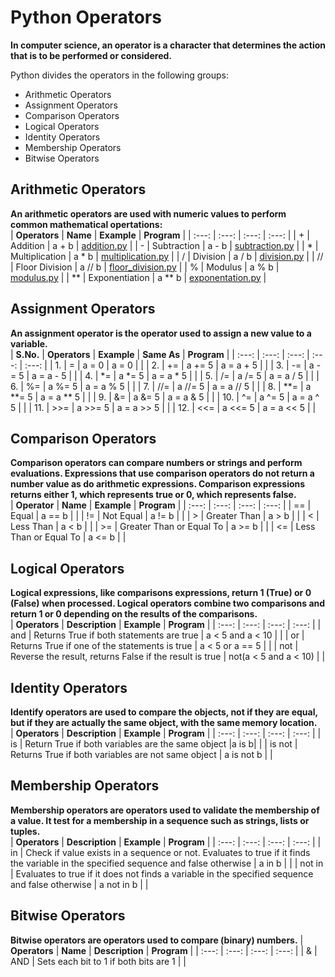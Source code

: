 # Python Operators

**In computer science, an operator is a character that determines the action that is to be performed or considered.**

Python divides the operators in the following groups:
* Arithmetic Operators
* Assignment Operators
* Comparison Operators
* Logical Operators
* Identity Operators
* Membership Operators
* Bitwise Operators


## Arithmetic Operators
**An arithmetic operators are used with numeric values to perform common mathematical opertations:** <br>
| **Operators** | **Name** | **Example** | **Program** |
| :---: | :---: | :---: | :---: |
| + | Addition | a + b | [addition.py](https://github.com/bishtanuj/python/blob/main/Operators/addition.py) |
| - | Subtraction | a - b | [subtraction.py](https://github.com/bishtanuj/python/blob/main/Operators/subtraction.py) |
| * | Multiplication | a * b | [multiplication.py](https://github.com/bishtanuj/python/blob/main/Operators/multiplication.py) |
| / | Division | a / b | [division.py](https://github.com/bishtanuj/python/blob/main/Operators/division.py) |
| // | Floor Division | a // b | [floor_division.py](https://github.com/bishtanuj/python/blob/main/Operators/floor_division.py) |
| % | Modulus | a % b | [modulus.py](https://github.com/bishtanuj/python/blob/main/Operators/modulus.py) |
| ** | Exponentiation | a ** b | [exponentation.py](https://github.com/bishtanuj/python/blob/main/Operators/exponentation.py) |


## Assignment Operators
**An assignment operator is the operator used to assign a new value to a variable.** <br>
| **S.No.** | **Operators** | **Example** | **Same As** | **Program** |
| :---: | :---: | :---: | :---: | :---: |
| 1. | = | a = 0 | a = 0 | |
| 2. | += | a += 5 | a = a + 5 | |
| 3. | -= | a -= 5 | a = a - 5 | |
| 4. | *= | a *= 5 | a = a * 5 | | 
| 5. | /= | a /= 5 | a = a / 5 | |
| 6. | %= | a %= 5 | a = a % 5 | |
| 7. | //= | a //= 5 | a = a // 5 | |
| 8. | **= | a **= 5 | a = a ** 5 | |
| 9. | &= | a &= 5 | a = a & 5 | |
| 10. | ^= | a ^= 5 | a = a ^ 5 | |
| 11. | >>= | a >>= 5 | a = a >> 5 | |
| 12. | <<= | a <<= 5 | a = a << 5 | |


## Comparison Operators
**Comparison operators can compare numbers or strings and perform evaluations. Expressions that use comparison operators do not return a number value as do arithmetic expressions. Comparison expressions returns either 1, which represents true or 0, which represents false.** <br>
| **Operator** | **Name** | **Example** | **Program** |
| :---: | :---: | :---: | :---: |
| == | Equal | a == b | |
| != | Not Equal | a != b | |
| > | Greater Than | a > b | |
| < | Less Than | a < b | |
| >= | Greater Than or Equal To | a >= b | |
| <= | Less Than or Equal To | a <= b | |


## Logical Operators
**Logical expressions, like comparisons expressions, return 1 (True) or 0 (False) when processed. Logical operators combine two comparisons and return 1 or 0 depending on the results of the comparisons.** <br>
| **Operators** | **Description** | **Example** | **Program** |
| :---: | :---: | :---: | :---: |
| and | Returns True if both statements are true | a < 5 and a < 10 | |
| or | Returns True if one of the statements is true | a < 5 or a == 5 | |
| not | Reverse the result, returns False if the result is true | not(a < 5 and a < 10) | |


## Identity Operators
**Identify operators are used to compare the objects, not if they are equal, but if they are actually the same object, with the same memory location.** <br>
| **Operators** | **Description** | **Example** | **Program** |
| :---: | :---: | :---: | :---: |
| is | Return True if both variables are the same object |a is b| |
| is not | Returns True if both variables are not same object | a is not b | |

## Membership Operators
**Membership operators are operators used to validate the membership of a value. It test for a membership in a sequence such as strings, lists or tuples.** <br>
| **Operators** | **Description** | **Example** | **Program** |
| :---: | :---: | :---: | :---: |
| in | Check if value exists in a sequence or not. Evaluates to true if it finds the variable in the specified sequence and false otherwise | a in b | |
| not in | Evaluates to true if it does not finds a variable in the specified sequence and false otherwise | a not in b | |


## Bitwise Operators
**Bitwise operators are operators used to compare (binary) numbers.**
| **Operators** | **Name** | **Description** | **Program** |
| :---: | :---: | :---: | :---: |
| & | AND | Sets each bit to 1 if both bits are 1 | |
